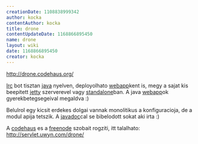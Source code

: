 ```yaml
---
creationDate: 1108838999342 
author: kocka 
contentAuthor: kocka 
title: drone 
contentUpdateDate: 1168866895450 
name: drone 
layout: wiki 
date: 1168866895450 
creator: kocka 
---
```

http://drone.codehaus.org/

[Irc](irc.html) bot tisztan [java](java.html) nyelven, deployolhato [webapp](webapp.html)kent is, megy a sajat kis beepitett [jetty](jetty.html) szerverevel vagy [standalone](standalone.html)ban. A java [webapp](webapp.html)ok gyerekbetegsegeival megaldva :)

Belulrol egy kicsit erdekes dolgai vannak monolitikus a konfiguracioja, de a modul apija tetszik. A [javadoc](javadoc.html)cal se bibelodott sokat aki irta :)

A [codehaus](codehaus.html) es a [freenode](freenode.html) szobait rogziti, itt talalhato:
http://servlet.uwyn.com/drone/
